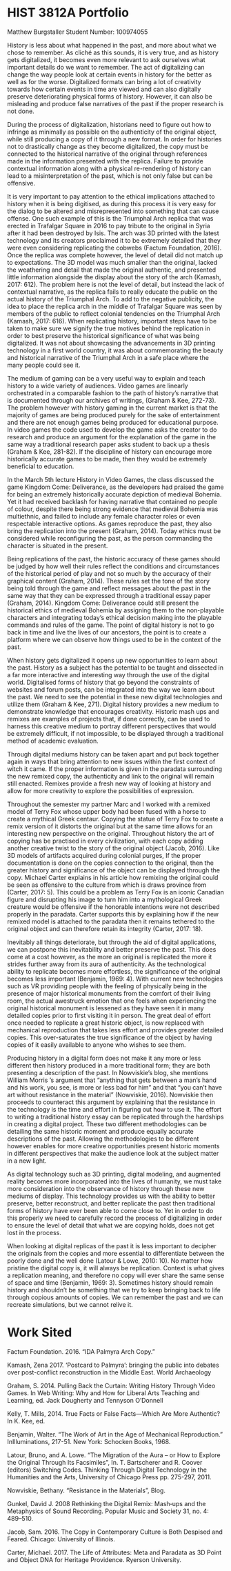 # HIST 3812A Portfolio
Matthew Burgstaller
Student Number: 100974055

History is less about what happened in the past, and more about what we chose to remember.  As cliché as this sounds, it is very true, and as history gets digitalized, it becomes even more relevant to ask ourselves what important details do we want to remember.  The act of digitalizing can change the way people look at certain events in history for the better as well as for the worse.  Digitalized formats can bring a lot of creativity towards how certain events in time are viewed and can also digitally preserve deteriorating physical forms of history.  However, it can also be misleading and produce false narratives of the past if the proper research is not done.   

During the process of digitalization, historians need to figure out how to infringe as minimally as possible on the authenticity of the original object, while still producing a copy of it through a new format.   In order for histories not to drastically change as they become digitalized, the copy must be connected to the historical narrative of the original through references made in the information presented with the replica.  Failure to provide contextual information along with a physical re-rendering of history can lead to a misinterpretation of the past, which is not only false but can be offensive.  

It is very important to pay attention to the ethical implications attached to history when it is being digitised, as during this process it is very easy for the dialog to be altered and misrepresented into something that can cause offense.  One such example of this is the Triumphal Arch replica that was erected in Trafalgar Square in 2016 to pay tribute to the original in Syria after it had been destroyed by Isis.  The arch was 3D printed with the latest technology and its creators proclaimed it to be extremely detailed that they were even considering replicating the cobwebs (Factum Foundation, 2016).  Once the replica was complete however, the level of detail did not match up to expectations.  The 3D model was much smaller than the original, lacked the weathering and detail that made the original authentic, and presented little information alongside the display about the story of the arch (Kamash, 2017: 612).   The problem here is not the level of detail, but instead the lack of contextual narrative, as the replica fails to really educate the public on the actual history of the Triumphal Arch.  To add to the negative publicity, the idea to place the replica arch in the middle of Trafalgar Square was seen by members of the public to reflect colonial tendencies on the Triumphal Arch (Kamash, 2017: 616).   When replicating history, important steps have to be taken to make sure we signify the true motives behind the replication in order to best preserve the historical significance of what was being digitalized.  It was not about showcasing the advancements in 3D printing technology in a first world country, it was about commemorating the beauty and historical narrative of the Triumphal Arch in a safe place where the many people could see it.  

The medium of gaming can be a very useful way to explain and teach history to a wide variety of audiences.  Video games are linearly orchestrated in a comparable fashion to the path of history’s narrative that is documented through our archives of writings, (Graham & Kee, 272-73). The problem however with history gaming in the current market is that the majority of games are being produced purely for the sake of entertainment and there are not enough games being produced for educational purpose. In video games the code used to develop the game asks the creator to do research and produce an argument for the explanation of the game in the same way a traditional research paper asks student to back up a thesis (Graham & Kee, 281-82).  If the discipline of history can encourage more historically accurate games to be made, then they would be extremely beneficial to education. 

In the March 5th lecture History in Video Games, the class discussed the game Kingdom Come: Deliverance, as the developers had praised the game for being an extremely historically accurate depiction of medieval Bohemia.  Yet it had received backlash for having narrative that contained no people of colour, despite there being strong evidence that medieval Bohemia was multiethnic, and failed to include any female character roles or even respectable interactive options.   As games reproduce the past, they also bring the replication into the present (Graham, 2014).   Today ethics must be considered while reconfiguring the past, as the person commanding the character is situated in the present. 

Being replications of the past, the historic accuracy of these games should be judged by how well their rules reflect the conditions and circumstances of the historical period of play and not so much by the accuracy of their graphical content (Graham, 2014).  These rules set the tone of the story being told through the game and reflect messages about the past in the same way that they can be expressed through a traditional essay paper (Graham, 2014).  Kingdom Come: Deliverance could still present the historical ethics of medieval Bohemia by assigning them to the non-playable characters and integrating today’s ethical decision making into the playable commands and rules of the game.   The point of digital history is not to go back in time and live the lives of our ancestors, the point is to create a platform where we can observe how things used to be in the context of the past. 

When history gets digitalized it opens up new opportunities to learn about the past.  History as a subject has the potential to be taught and dissected in a far more interactive and interesting way through the use of the digital world.  Digitalised forms of history that go beyond the constraints of websites and forum posts, can be integrated into the way we learn about the past.  We need to see the potential in these new digital technologies and utilize them (Graham & Kee, 271). Digital history provides a new medium to demonstrate knowledge that encourages creativity.  Historic mash ups and remixes are examples of projects that, if done correctly, can be used to harness this creative medium to portray different perspectives that would be extremely difficult, if not impossible, to be displayed through a traditional method of academic evaluation.

Through digital mediums history can be taken apart and put back together again in ways that bring attention to new issues within the first context of witch it came.  If the proper information is given in the paradata surrounding the new remixed copy, the authenticity and link to the original will remain still enacted.  Remixes provide a fresh new way of looking at history and allow for more creativity to explore the possibilities of expression.  

Throughout the semester my partner Marc and I worked with a remixed model of Terry Fox whose upper body had been fused with a horse to create a mythical Greek centaur.  Copying the statue of Terry Fox to create a remix version of it distorts the original but at the same time allows for an interesting new perspective on the original. Throughout history the art of copying has be practised in every civilization, with each copy adding another creative twist to the story of the original object (Jacob, 2016). Like 3D models of artifacts acquired during colonial purges, If the proper documentation is done on the copies connection to the original, then the greater history and significance of the object can be displayed through the copy. Michael Carter explains in his article how remixing the original could be seen as offensive to the culture from which is draws province from (Carter, 2017: 5). This could be a problem as Terry Fox is an iconic Canadian figure and disrupting his image to turn him into a mythological Greek creature would be offensive if the honorable intentions were not described properly in the paradata. Carter supports this by explaining how if the new remixed model is attached to the paradata then it remains tethered to the original object and can therefore retain its integrity (Carter, 2017: 18). 

Inevitably all things deteriorate, but through the aid of digital applications, we can postpone this inevitability and better preserve the past.  This does come at a cost however, as the more an original is replicated the more it strides further away from its aura of authenticity. As the technological ability to replicate becomes more effortless, the significance of the original becomes less important (Benjamin, 1969: 4). With current new technologies such as VR providing people with the feeling of physically being in the presence of major historical monuments from the comfort of their living room, the actual awestruck emotion that one feels when experiencing the original historical monument is lessened as they have seen it in many detailed copies prior to first visiting it in person. The great deal of effort once needed to replicate a great historic object, is now replaced with mechanical reproduction that takes less effort and provides greater detailed copies. This over-saturates the true significance of the object by having copies of it easily available to anyone who wishes to see them.

Producing history in a digital form does not make it any more or less different then history produced in a more traditional form; they are both presenting a description of the past.  In Nowviskie’s blog, she mentions William Morris ’s argument that “anything that gets between a man’s hand and his work, you see, is more or less bad for him” and that “you can’t have art without resistance in the material” (Nowviskie, 2016).  Nowviskie then proceeds to counteract this argument by explaining that the resistance in the technology is the time and effort in figuring out how to use it.  The effort to writing a traditional history essay can be replicated through the hardships in creating a digital project. These two different methodologies can be detailing the same historic moment and produce equally accurate descriptions of the past. Allowing the methodologies to be different however enables for more creative opportunities present historic moments in different perspectives that make the audience look at the subject matter in a new light.	 

As digital technology such as 3D printing, digital modeling, and augmented reality becomes more incorporated into the lives of humanity, we must take more consideration into the observance of history through these new mediums of display.  This technology provides us with the ability to better preserve, better reconstruct, and better replicate the past then traditional forms of history have ever been able to come close to.  Yet in order to do this properly we need to carefully record the process of digitalizing in order to ensure the level of detail that what we are copying holds, does not get lost in the process.  

When looking at digital replicas of the past it is less important to decipher the originals from the copies and more essential to differentiate between the poorly done and the well done (Latour & Lowe, 2010: 10).  No matter how pristine the digital copy is, it will always be replication.  Context is what gives a replication meaning, and therefore no copy will ever share the same sense of space and time (Benjamin, 1969: 3).  Sometimes history should remain history and shouldn’t be something that we try to keep bringing back to life through copious amounts of copies.   We can remember the past and we can recreate simulations, but we cannot relive it. 


# Work Sited

Factum Foundation. 2016. “IDA Palmyra Arch Copy.” 

Kamash, Zena 2017. ‘Postcard to Palmyra’: bringing the public into debates over post-conflict reconstruction in the Middle East. World Archaeology 

Graham, S. 2014. Pulling Back the Curtain: Writing History Through Video Games. In Web Writing: Why and How for Liberal Arts Teaching and Learning, ed. Jack Dougherty and Tennyson O’Donnell 

Kelly, T. Mills, 2014. True Facts or False Facts—Which Are More Authentic? In K. Kee, ed.

Benjamin, Walter. “The Work of Art in the Age of Mechanical Reproduction.” InIlluminations, 217-51. New York: Schocken Books, 1968.

Latour, Bruno, and A. Lowe. “The Migration of the Aura – or How to Explore the Original Through Its Facsimiles”, In. T. Bartscherer and R. Coover (editors) Switching Codes. Thinking Through Digital Technology in the Humanities and the Arts, University of Chicago Press pp. 275-297, 2011.

Nowviskie, Bethany. “Resistance in the Materials”, Blog.

Gunkel, David J. 2008 Rethinking the Digital Remix: Mash‐ups and the Metaphysics of Sound Recording. Popular Music and Society 31, no. 4: 489–510. 

Jacob, Sam. 2016. The Copy in Contemporary Culture is Both Despised and Feared. Chicago: University of Illinois.

Carter, Michael. 2017. The Life of Attributes: Meta and Paradata as 3D Point and Object DNA for Heritage Providence. Ryerson University.

